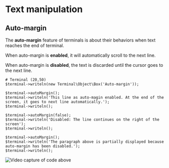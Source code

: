 Text manipulation
=================

Auto-margin
-----------

The **auto-margin** feature of terminals is about their behaviors when text
reaches the end of terminal.

When auto-margin is **enabled**, it will automatically scroll to the next line.

When auto-margin is **disabled**, the text is discarded until the cursor goes to
the next line.

```
# Terminal (20,50)
$terminal->writeln(new Terminal\Object\Box('Auto-margin'));

$terminal->autoMargin();
$terminal->writeln('This line as auto-magin enabled. At the end of the screen, it goes to next line automatically.');
$terminal->writeln();

$terminal->autoMargin(false);
$terminal->writeln('Disabled: The line continues on the right of the screen');
$terminal->writeln();

$terminal->autoMargin();
$terminal->writeln('The paragraph above is partially displayed because auto-margin has been disabled.');
$terminal->writeln();
```
![Video capture of code above](_gifs/text.0.gif)
